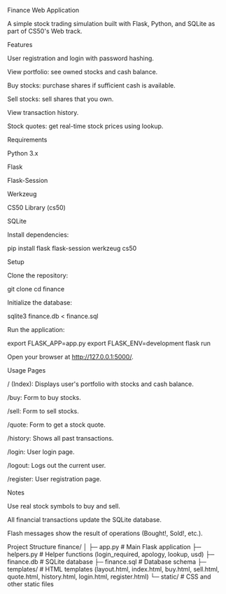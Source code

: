 Finance Web Application

A simple stock trading simulation built with Flask, Python, and SQLite as part of CS50's Web track.

Features

User registration and login with password hashing.

View portfolio: see owned stocks and cash balance.

Buy stocks: purchase shares if sufficient cash is available.

Sell stocks: sell shares that you own.

View transaction history.

Stock quotes: get real-time stock prices using lookup.

Requirements

Python 3.x

Flask

Flask-Session

Werkzeug

CS50 Library (cs50)

SQLite

Install dependencies:

pip install flask flask-session werkzeug cs50

Setup

Clone the repository:

git clone <your-repo-url>
cd finance


Initialize the database:

sqlite3 finance.db < finance.sql


Run the application:

export FLASK_APP=app.py
export FLASK_ENV=development
flask run


Open your browser at http://127.0.0.1:5000/.

Usage
Pages

/ (Index): Displays user's portfolio with stocks and cash balance.

/buy: Form to buy stocks.

/sell: Form to sell stocks.

/quote: Form to get a stock quote.

/history: Shows all past transactions.

/login: User login page.

/logout: Logs out the current user.

/register: User registration page.

Notes

Use real stock symbols to buy and sell.

All financial transactions update the SQLite database.

Flash messages show the result of operations (Bought!, Sold!, etc.).

Project Structure
finance/
│
├─ app.py             # Main Flask application
├─ helpers.py         # Helper functions (login_required, apology, lookup, usd)
├─ finance.db         # SQLite database
├─ finance.sql        # Database schema
├─ templates/         # HTML templates (layout.html, index.html, buy.html, sell.html, quote.html, history.html, login.html, register.html)
└─ static/            # CSS and other static files
